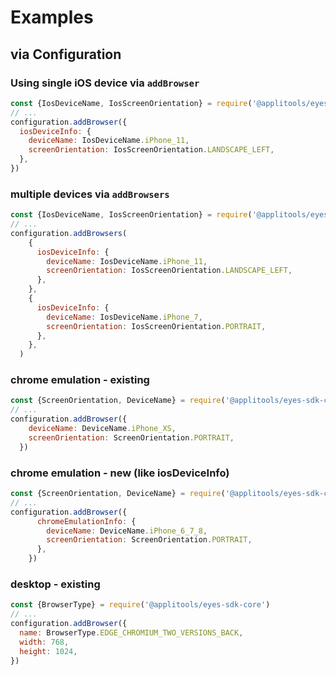 
# Examples

## via Configuration

### Using single iOS device via `addBrowser`

```js
const {IosDeviceName, IosScreenOrientation} = require('@applitools/eyes-sdk-core')
// ...
configuration.addBrowser({
  iosDeviceInfo: {
    deviceName: IosDeviceName.iPhone_11,
    screenOrientation: IosScreenOrientation.LANDSCAPE_LEFT,
  },
})
```

### multiple devices via `addBrowsers`
```js
const {IosDeviceName, IosScreenOrientation} = require('@applitools/eyes-sdk-core')
// ...
configuration.addBrowsers(
    {
      iosDeviceInfo: {
        deviceName: IosDeviceName.iPhone_11,
        screenOrientation: IosScreenOrientation.LANDSCAPE_LEFT,
      },
    },
    {
      iosDeviceInfo: {
        deviceName: IosDeviceName.iPhone_7,
        screenOrientation: IosScreenOrientation.PORTRAIT,
      },
    },
  )
```

### chrome emulation - existing
```js
const {ScreenOrientation, DeviceName} = require('@applitools/eyes-sdk-core')
// ...
configuration.addBrowser({
    deviceName: DeviceName.iPhone_XS,
    screenOrientation: ScreenOrientation.PORTRAIT,
  })
```

### chrome emulation - new (like iosDeviceInfo)
```js
const {ScreenOrientation, DeviceName} = require('@applitools/eyes-sdk-core')
// ...
configuration.addBrowser({
      chromeEmulationInfo: {
        deviceName: DeviceName.iPhone_6_7_8,
        screenOrientation: ScreenOrientation.PORTRAIT,
      },
    })
```


### desktop - existing
```js
const {BrowserType} = require('@applitools/eyes-sdk-core')
// ...
configuration.addBrowser({
  name: BrowserType.EDGE_CHROMIUM_TWO_VERSIONS_BACK,
  width: 768,
  height: 1024,
})
```
